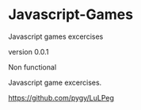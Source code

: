 # Javascript-Games
Javascript games excercises

version 0.0.1

Non functional

Javascript game excercises.

https://github.com/pygy/LuLPeg
